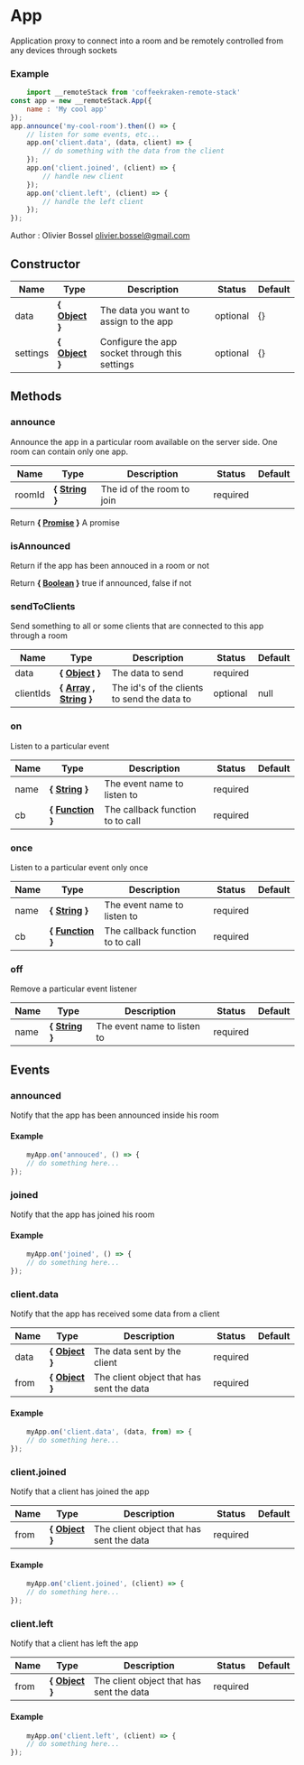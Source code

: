 # App

Application proxy to connect into a room and be remotely controlled from any devices through sockets

### Example
```js
	import __remoteStack from 'coffeekraken-remote-stack'
const app = new __remoteStack.App({
 	name : 'My cool app'
});
app.announce('my-cool-room').then(() => {
 	// listen for some events, etc...
 	app.on('client.data', (data, client) => {
 		// do something with the data from the client
 	});
 	app.on('client.joined', (client) => {
 		// handle new client
 	});
 	app.on('client.left', (client) => {
 		// handle the left client
 	});
});
```
Author : Olivier Bossel <olivier.bossel@gmail.com>


## Constructor


Name  |  Type  |  Description  |  Status  |  Default
------------  |  ------------  |  ------------  |  ------------  |  ------------
data  |  **{ [Object](https://developer.mozilla.org/fr/docs/Web/JavaScript/Reference/Objets_globaux/Object) }**  |  The data you want to assign to the app  |  optional  |  {}
settings  |  **{ [Object](https://developer.mozilla.org/fr/docs/Web/JavaScript/Reference/Objets_globaux/Object) }**  |  Configure the app socket through this settings  |  optional  |  {}






## Methods


### announce

Announce the app in a particular room available on the server side.
One room can contain only one app.


Name  |  Type  |  Description  |  Status  |  Default
------------  |  ------------  |  ------------  |  ------------  |  ------------
roomId  |  **{ [String](https://developer.mozilla.org/fr/docs/Web/JavaScript/Reference/Objets_globaux/String) }**  |  The id of the room to join  |  required  |

Return **{ [Promise](https://developer.mozilla.org/fr/docs/Web/JavaScript/Reference/Objets_globaux/Promise) }** A promise


### isAnnounced

Return if the app has been annouced in a room or not

Return **{ [Boolean](https://developer.mozilla.org/fr/docs/Web/JavaScript/Reference/Objets_globaux/Boolean) }** true if announced, false if not


### sendToClients

Send something to all or some clients that are connected to this app through a room


Name  |  Type  |  Description  |  Status  |  Default
------------  |  ------------  |  ------------  |  ------------  |  ------------
data  |  **{ [Object](https://developer.mozilla.org/fr/docs/Web/JavaScript/Reference/Objets_globaux/Object) }**  |  The data to send  |  required  |
clientIds  |  **{ [Array](https://developer.mozilla.org/fr/docs/Web/JavaScript/Reference/Objets_globaux/Array) , [String](https://developer.mozilla.org/fr/docs/Web/JavaScript/Reference/Objets_globaux/String) }**  |  The id's of the clients to send the data to  |  optional  |  null


### on

Listen to a particular event


Name  |  Type  |  Description  |  Status  |  Default
------------  |  ------------  |  ------------  |  ------------  |  ------------
name  |  **{ [String](https://developer.mozilla.org/fr/docs/Web/JavaScript/Reference/Objets_globaux/String) }**  |  The event name to listen to  |  required  |
cb  |  **{ [Function](https://developer.mozilla.org/fr/docs/Web/JavaScript/Reference/Objets_globaux/Function) }**  |  The callback function to to call  |  required  |


### once

Listen to a particular event only once


Name  |  Type  |  Description  |  Status  |  Default
------------  |  ------------  |  ------------  |  ------------  |  ------------
name  |  **{ [String](https://developer.mozilla.org/fr/docs/Web/JavaScript/Reference/Objets_globaux/String) }**  |  The event name to listen to  |  required  |
cb  |  **{ [Function](https://developer.mozilla.org/fr/docs/Web/JavaScript/Reference/Objets_globaux/Function) }**  |  The callback function to to call  |  required  |


### off

Remove a particular event listener


Name  |  Type  |  Description  |  Status  |  Default
------------  |  ------------  |  ------------  |  ------------  |  ------------
name  |  **{ [String](https://developer.mozilla.org/fr/docs/Web/JavaScript/Reference/Objets_globaux/String) }**  |  The event name to listen to  |  required  |


## Events


### announced

Notify that the app has been announced inside his room


#### Example
```js
	myApp.on('annouced', () => {
	// do something here...
});
```

### joined

Notify that the app has joined his room


#### Example
```js
	myApp.on('joined', () => {
	// do something here...
});
```

### client.data

Notify that the app has received some data from a client


Name  |  Type  |  Description  |  Status  |  Default
------------  |  ------------  |  ------------  |  ------------  |  ------------
data  |  **{ [Object](https://developer.mozilla.org/fr/docs/Web/JavaScript/Reference/Objets_globaux/Object) }**  |  The data sent by the client  |  required  |
from  |  **{ [Object](https://developer.mozilla.org/fr/docs/Web/JavaScript/Reference/Objets_globaux/Object) }**  |  The client object that has sent the data  |  required  |

#### Example
```js
	myApp.on('client.data', (data, from) => {
	// do something here...
});
```

### client.joined

Notify that a client has joined the app


Name  |  Type  |  Description  |  Status  |  Default
------------  |  ------------  |  ------------  |  ------------  |  ------------
from  |  **{ [Object](https://developer.mozilla.org/fr/docs/Web/JavaScript/Reference/Objets_globaux/Object) }**  |  The client object that has sent the data  |  required  |

#### Example
```js
	myApp.on('client.joined', (client) => {
	// do something here...
});
```

### client.left

Notify that a client has left the app


Name  |  Type  |  Description  |  Status  |  Default
------------  |  ------------  |  ------------  |  ------------  |  ------------
from  |  **{ [Object](https://developer.mozilla.org/fr/docs/Web/JavaScript/Reference/Objets_globaux/Object) }**  |  The client object that has sent the data  |  required  |

#### Example
```js
	myApp.on('client.left', (client) => {
	// do something here...
});
```
